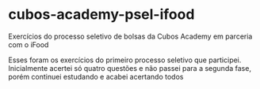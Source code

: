 # cubos-academy-psel-ifood
Exercícios do processo seletivo de bolsas da Cubos Academy em parceria com o iFood

Esses foram os exercícios do primeiro processo seletivo que participei.
Inicialmente acertei só quatro questões e não passei para a segunda fase, porém continuei estudando e acabei acertando todos
